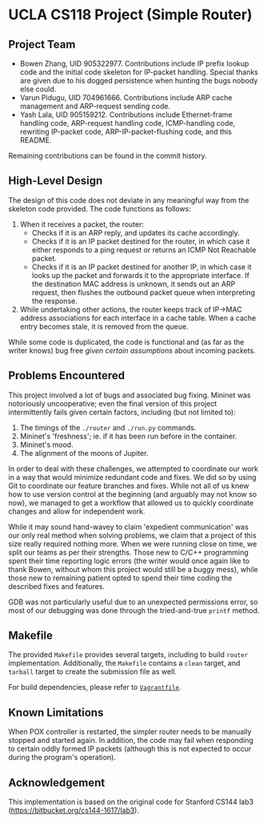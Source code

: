 UCLA CS118 Project (Simple Router)
====================================


## Project Team

- Bowen Zhang, UID 905322977. Contributions include IP prefix lookup code and
  the initial code skeleton for IP-packet handling. Special thanks are given
  due to his dogged persistence when hunting the bugs nobody else could. 
- Varun Pidugu, UID 704961666. Contributions include ARP cache management and
  ARP-request sending code. 
- Yash Lala, UID 905159212. Contributions include Ethernet-frame handling code,
  ARP-request handling code, ICMP-handling code, rewriting IP-packet code,
  ARP-IP-packet-flushing code, and this README. 

Remaining contributions can be found in the commit history. 


## High-Level Design

The design of this code does not deviate in any meaningful way from the
skeleton code provided. The code functions as follows: 

1. When it receives a packet, the router: 
   - Checks if it is an ARP reply, and updates its cache accordingly. 
   - Checks if it is an IP packet destined for the router, in which case it
     either responds to a ping request or returns an ICMP Not Reachable packet.
   - Checks if it is an IP packet destined for another IP, in which case it
     looks up the packet and forwards it to the appropriate interface. If the
     destination MAC address is unknown, it sends out an ARP request, then
     flushes the outbound packet queue when interpreting the response. 
2. While undertaking other actions, the router keeps track of IP->MAC address
   associations for each interface in a cache table. When a cache entry becomes
   stale, it is removed from the queue. 

While some code is duplicated, the code is functional and (as far as the writer
knows) bug free *given certain assumptions* about incoming packets. 


## Problems Encountered

This project involved a lot of bugs and associated bug fixing. Mininet was
notoriously uncooperative; even the final version of this project
intermittently fails given certain factors, including (but not limited to): 

1. The timings of the `./router` and `./run.py` commands. 
2. Mininet's 'freshness'; ie. if it has been run before in the container. 
3. Mininet's mood. 
4. The alignment of the moons of Jupiter. 

In order to deal with these challenges, we attempted to coordinate our work in
a way that would minimize redundant code and fixes. We did so by using Git to
coordinate our feature branches and fixes. While not all of us knew how to use
version control at the beginning (and arguably may not know so now), we managed
to get a workflow that allowed us to quickly coordinate changes and allow for
independent work. 

While it may sound hand-wavey to claim 'expedient communication' was our only
real method when solving problems, we claim that a project of this size really
required nothing more. When we were running close on time, we split our teams
as per their strengths. Those new to C/C++ programming spent their time
reporting logic errors (the writer would once again like to thank Bowen,
without whom this project would still be a buggy mess), while those new to
remaining patient opted to spend their time coding the described fixes and
features. 

GDB was not particularly useful due to an unexpected permissions error, so most
of our debugging was done through the tried-and-true `printf` method. 


## Makefile

The provided `Makefile` provides several targets, including to build `router`
implementation. Additionally, the `Makefile` contains a `clean` target, and
`tarball` target to create the submission file as well.

For build dependencies, please refer to [`Vagrantfile`](Vagrantfile).


## Known Limitations

When POX controller is restarted, the simpler router needs to be manually
stopped and started again. In addition, the code may fail when responding to
certain oddly formed IP packets (although this is not expected to occur during
the program's operation). 


## Acknowledgement

This implementation is based on the original code for Stanford CS144 lab3
(https://bitbucket.org/cs144-1617/lab3).
